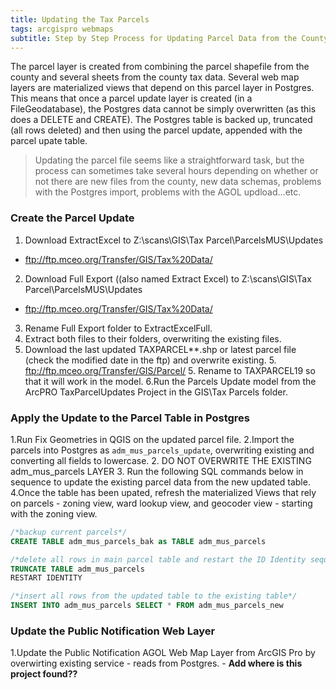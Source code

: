 ```yaml
---
title: Updating the Tax Parcels
tags: arcgispro webmaps
subtitle: Step by Step Process for Updating Parcel Data from the County GIS
---
```


The parcel layer is created from combining the parcel shapefile from the county and several sheets from the county tax data. Several web map layers are materialized views that depend on this parcel layer in Postgres. This means that once a parcel update layer is created (in a FileGeodatabase), the Postgres data cannot be simply overwritten (as this does a DELETE and CREATE). The Postgres table is backed up, truncated (all rows deleted) and then using the parcel update, appended with the parcel upate table.

> Updating the parcel file seems like a straightforward task, but the process can sometimes take several hours depending on whether or not there are new files from the county, new data schemas, problems with the Postgres import, problems with the AGOL updload...etc.

### Create the Parcel Update
1. Download ExtractExcel to Z:\scans\GIS\Tax Parcel\ParcelsMUS\Updates
  - ftp://ftp.mceo.org/Transfer/GIS/Tax%20Data/
2. Download Full Export ((also named Extract Excel) to Z:\scans\GIS\Tax Parcel\ParcelsMUS\Updates
  - ftp://ftp.mceo.org/Transfer/GIS/Tax%20Data/
3. Rename Full Export folder to ExtractExcelFull.
4. Extract both files to their folders, overwriting the existing files.
5. Download the last updated TAXPARCEL**.shp or latest parcel file (check the modified date in the ftp) and overwrite existing.
    5. ftp://ftp.mceo.org/Transfer/GIS/Parcel/
    5. Rename to TAXPARCEL19 so that it will work in the model.
6.Run the Parcels Update model from the ArcPRO TaxParcelUpdates Project in the GIS\Tax Parcels folder.

### Apply the Update to the Parcel Table in Postgres

1.Run Fix Geometries in QGIS on the updated parcel file.
2.Import the parcels into Postgres as ``adm_mus_parcels_update``, overwriting existing and converting all fields to lowercase.
    2. DO NOT OVERWRITE THE EXISTING adm_mus_parcels LAYER
3. Run the following SQL commands below in sequence to update the existing parcel data from the new updated table.
4.Once the table has been upated, refresh the materialized Views that rely on parcels - zoning view, ward lookup view, and geocoder view - starting with the zoning view.

```SQL
/*backup current parcels*/
CREATE TABLE adm_mus_parcels_bak as TABLE adm_mus_parcels

/*delete all rows in main parcel table and restart the ID Identity sequence*/
TRUNCATE TABLE adm_mus_parcels
RESTART IDENTITY

/*insert all rows from the updated table to the existing table*/
INSERT INTO adm_mus_parcels SELECT * FROM adm_mus_parcels_new
```

### Update the Public Notification Web Layer
1.Update the Public Notification AGOL Web Map Layer from ArcGIS Pro by overwirting existing service - reads from Postgres. - **Add where is this project found??**

